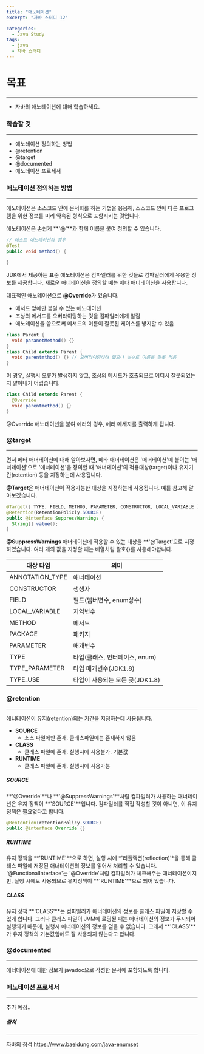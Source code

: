 ```yaml
---
title: "애노테이션"
excerpt: "자바 스터디 12"

categories:
  - Java Study
tags:
  - java
  - 자바 스터디
---
```


# 목표
-------------
* 자바의 애노테이션에 대해 학습하세요.

### 학습할 것
-------------
* 애노테이션 정의하는 방법
* @retention
* @target
* @documented
* 애노테이션 프로세서


### 애노테이션 정의하는 방법
-------------
애노테이션은 소스코드 안에 문서화를 하는 기법을 응용해, 소스코드 안에 다른 프로그램을 위한 정보를 미리 약속된 형식으로 포함시키는 것입니다.

애노테이션은 손쉽게 **'@'**과 함께 이름을 붙여 정의할 수 있습니다.
```java
// 테스트 애노테이션의 경우
@Test
public void method() {

}
```

JDK에서 제공하는 표준 애노테이션은 컴파일러를 위한 것들로 컴파일러에게 유용한 정보를 제공합니다.
새로운 애너테이션을 정의할 때는 메타 애너테이션을 사용합니다.

대표적인 애노테이션으로 **@Override**가 있습니다.
* 메서드 앞에만 붙일 수 있는 애노테이션
* 조상의 메서드를 오버라이딩하는 것을 컴파일러에게 알림
* 애노테이션을 씀으로써 메서드의 이름이 잘못된 케이스를 방지할 수 있음

```java
class Parent {
  void paranetMethod() {}
}
class Child extends Parent {
  void parentmthod() {} // 오버라이딩하려 했으나 실수로 이름을 잘못 적음
}
```
이 경우, 실행시 오류가 발생하지 않고, 조상의 메서드가 호출되므로 어디서 잘못되었는지 알아내기 어렵습니다.

```java
class Child extends Parent {
  @Override
  void parentmethod() {}
}
```
@Override 애노테이션을 붙여 에러의 경우, 에러 메세지를 출력하게 됩니다.

### @target
-------------
먼저 메타 애너테이션에 대해 알아보자면, 
메타 애너테이션은 '애너테이션'에 붙이는 '애너테이션'으로 '애너테이션'을 정의할 때 '애너테이션'의 적용대상(target)이나 유지기간(retention) 등을 지정하는데 사용됩니다.

**@Target**은 애너테이션이 적용가능한 대상을 지정하는데 사용됩니다.
예를 참고해 알아보겠습니다.
```java
@Target({ TYPE, FIELD, METHOD, PARAMETER, CONSTRUCTOR, LOCAL_VARIABLE })
@Retention(RetentionPoliciy.SOURCE)
public @interface SuppressWarnings {
  String[] value();
}
```
**@SuppressWarnings** 애너테이션에 적용할 수 있는 대상을 **'@Target'으로 지정하였습니다.
여러 개의 값을 지정할 때는 배열처럼 괄호{}를 사용해야합니다.


|대상 타입|의미|
|------|---|
|ANNOTATION_TYPE |애너테이션|
|CONSTRUCTOR |생생자|
|FIELD |필드(맴버변수, enum상수)|
|LOCAL_VARIABLE |지역변수|
|METHOD |메서드|
|PACKAGE |패키지|
|PARAMETER |매개변수|
|TYPE |타입(클래스, 인터페이스, enum)|
|TYPE_PARAMETER |타입 매개변수(JDK1.8)|
|TYPE_USE |타입이 사용되는 모든 곳(JDK1.8)|

### @retention
-------------
애너테이션이 유지(retention)되는 기간을 지정하는데 사용됩니다.

* **SOURCE**
  * 소스 파일에만 존재. 클래스파일에는 존재하지 않음 
* **CLASS**
  * 클래스 파일에 존재. 실행시에 사용불가. 기본값
* **RUNTIME**
  * 클래스 파일에 존재. 실행시에 사용가능

##### SOURCE
**'@Override'**나 **'@SuppressWarnings'**처럼 컴파일러가 사용하는 애너테이션은 유지 정책이 **'SOURCE'**입니다.
컴파일러를 직접 작성할 것이 아니면, 이 유지정책은 필요없다고 합니다.
```java
@Rentention(retentionPolicy.SOURCE)
public @interface Override {}
```

##### RUNTIME
유지 정책을 **'RUNTIME'**으로 하면, 실행 시에 *'리플랙션(reflection)'*을 통해 클래스 파일에 저장된 애너테이션의 정보를 읽어서 처리할 수 있습니다.
'@FunctionalInterface'는 '@Override'처럼 컴파일러가 체크해주는 애너테이션이지만, 실행 시에도 사용되므로 유지정책이 **'RUNTIME'**으로 되어 있습니다.

##### CLASS
유지 정책 **'CLASS'**는 컴파일러가 애너테이션의 정보를 클래스 파일에 저장할 수 있게 합니다.
그러나 클래스 파일이 JVM에 로딩될 때는 애너테이션의 정보가 무시되어 실행되기 때문에, 실행시 애너테이션의 정보를 얻을 수 없습니다.
그래서 **'CLASS'**가 유지 정책의 기본값임에도 잘 사용되지 않는다고 합니다.


### @documented
-------------
애너테이션에 대한 정보가 javadoc으로 작성한 문서에 포함되도록 합니다.

### 애노테이션 프로세서
-------------
추가 예정..


##### 출처
-------------
자바의 정석
https://www.baeldung.com/java-enumset